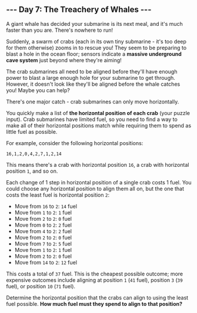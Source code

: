 ## --- Day 7: The Treachery of Whales ---

A giant whale has decided your submarine is its next meal, and it's much faster than you are. There's nowhere to run!

Suddenly, a swarm of crabs (each in its own tiny submarine - it's too deep for them otherwise) zooms in to rescue you! They seem to be preparing to blast a hole in the ocean floor; sensors indicate a **massive underground cave system** just beyond where they're aiming!

The crab submarines all need to be aligned before they'll have enough power to blast a large enough hole for your submarine to get through. However, it doesn't look like they'll be aligned before the whale catches you! Maybe you can help?

There's one major catch - crab submarines can only move horizontally.

You quickly make a list of **the horizontal position of each crab** (your puzzle input). Crab submarines have limited fuel, so you need to find a way to make all of their horizontal positions match while requiring them to spend as little fuel as possible.

For example, consider the following horizontal positions:

    16,1,2,0,4,2,7,1,2,14

This means there's a crab with horizontal position ``16``, a crab with horizontal position ``1``, and so on.

Each change of 1 step in horizontal position of a single crab costs 1 fuel. You could choose any horizontal position to align them all on, but the one that costs the least fuel is horizontal position ``2``:

* Move from ``16`` to ``2``: ``14`` fuel
* Move from ``1`` to ``2``: ``1`` fuel
* Move from ``2`` to ``2``: ``0`` fuel
* Move from ``0`` to ``2``: ``2`` fuel
* Move from ``4`` to ``2``: ``2`` fuel
* Move from ``2`` to ``2``: ``0`` fuel
* Move from ``7`` to ``2``: ``5`` fuel
* Move from ``1`` to ``2``: ``1`` fuel
* Move from ``2`` to ``2``: ``0`` fuel
* Move from ``14`` to ``2``: ``12`` fuel

This costs a total of ``37`` fuel. This is the cheapest possible outcome; more expensive outcomes include aligning at position ``1`` (``41`` fuel), position ``3`` (``39`` fuel), or position ``10`` (``71`` fuel).

Determine the horizontal position that the crabs can align to using the least fuel possible. **How much fuel must they spend to align to that position?**

